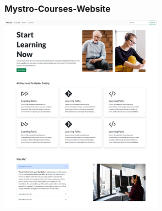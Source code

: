 # Mystro-Courses-Website
![](https://github.com/SaraKhamisMostafa/Mystro-Courses-Website/blob/main/Screenshot.png)
